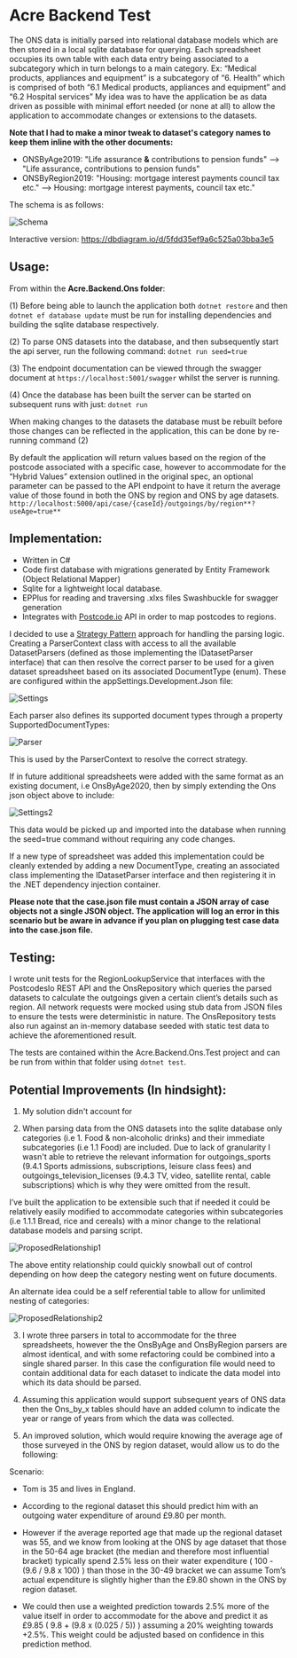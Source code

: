 # Acre Backend Test
The ONS data is initially parsed into relational database models which are then stored in a local sqlite database for querying. Each spreadsheet occupies its own table with each data entry being associated to a subcategory which in turn belongs to a main category.
Ex: “Medical products, appliances and equipment” is a subcategory of “6. Health” which is comprised of both “6.1 Medical products, appliances and equipment” and “6.2 Hospital services”
My idea was to have the application be as data driven as possible with minimal effort needed (or none at all) to allow the application to accommodate changes or extensions to the datasets.

**Note that I had to make a minor tweak to dataset's category names to keep them inline with the other documents:**
- ONSByAge2019: "Life assurance <b>&</b> contributions to pension funds" --> "Life assurance<b>,</b> contributions to pension funds"
- ONSByRegion2019: "Housing: mortgage interest payments council tax etc." --> Housing: mortgage interest payments<b>,</b> council tax etc."

The schema is as follows:

![Schema](https://i.imgur.com/cccoSqE.png)

Interactive version: https://dbdiagram.io/d/5fdd35ef9a6c525a03bba3e5 

## Usage:
From within the **Acre.Backend.Ons folder**:

(1) Before being able to launch the application both `dotnet restore` and then `dotnet ef database update` must be run for installing dependencies and building the sqlite database respectively.

(2) To parse ONS datasets into the database, and then subsequently start the api server, run the following command: `dotnet run seed=true`

(3) The endpoint documentation can be viewed through the swagger document at `https://localhost:5001/swagger` whilst the server is running.

(4) Once the database has been built the server can be started on subsequent runs with just: `dotnet run` 

When making changes to the datasets the database must be rebuilt before those changes can be reflected in the application, this can be done by re-running command (2)

By default the application will return values based on the region of the postcode associated with a specific case, however to accommodate for the “Hybrid Values” extension outlined in the original spec, an optional parameter can be passed to the API endpoint to have it return the average value of those found in both the ONS by region and ONS by age datasets.
`http://localhost:5000/api/case/{caseId}/outgoings/by/region**?useAge=true**`

## Implementation:

- Written in C#
- Code first database with migrations generated by Entity Framework (Object Relational Mapper)
- Sqlite for a lightweight local database.
- EPPlus for reading and traversing .xlxs files
Swashbuckle for swagger generation
- Integrates with [Postcode.io](https://postcodes.io/) API in order to map postcodes to regions.

I decided to use a [Strategy Pattern](https://refactoring.guru/design-patterns/strategy) approach for handling the parsing logic. Creating a ParserContext class with access to all the available DatasetParsers (defined as those implementing the IDatasetParser interface) that can then resolve the correct parser to be used for a given dataset spreadsheet based on its associated DocumentType (enum). These are configured within the appSettings.Development.Json file:

![Settings](https://i.imgur.com/RezONxm.png)

Each parser also defines its supported document types through a property SupportedDocumentTypes:

![Parser](https://i.imgur.com/U0VJhB2.png)

This is used by the ParserContext to resolve the correct strategy.

If in future additional spreadsheets were added with the same format as an existing document, i.e OnsByAge2020, then by simply extending the Ons json object above to include:

![Settings2](https://i.imgur.com/pNszNP0.png)

This data would be picked up and imported into the database when running the seed=true command without requiring any code changes.

If a new type of spreadsheet was added this implementation could be cleanly extended by adding a new DocumentType, creating an associated class implementing the IDatasetParser interface and then registering it in the .NET dependency injection container.

**Please note that the case.json file must contain a JSON array of case objects not a single JSON object. The application will log an error in this scenario but be aware in advance if you plan on plugging test case data into the case.json file.**

## Testing:
I wrote unit tests for the RegionLookupService that interfaces with the PostcodesIo REST API and the OnsRepository which queries the parsed datasets to calculate the outgoings given a certain client’s details such as region.
All network requests were mocked using stub data from JSON files to ensure the tests were deterministic in nature. The OnsRepository tests also run against an in-memory database seeded with static test data to achieve the aforementioned result.

The tests are contained within the Acre.Backend.Ons.Test project and can be run from within that folder using `dotnet test`.


## Potential Improvements (In hindsight):
1) My solution didn't account for 

2) When parsing data from the ONS datasets into the sqlite database only categories (i.e 1. Food & non-alcoholic drinks) and their immediate subcategories (i.e 1.1 Food) are included. Due to lack of granularity I wasn't able to retrieve the relevant information for outgoings_sports (9.4.1 Sports admissions, subscriptions, leisure class fees) and outgoings_television_licenses (9.4.3 TV, video, satellite rental, cable subscriptions) which is why they were omitted from the result.

I’ve built the application to be extensible such that if needed it could be relatively easily modified to accommodate categories within subcategories (i.e 1.1.1 Bread, rice and cereals) with a minor change to the relational database models and parsing script.

![ProposedRelationship1](https://i.imgur.com/n4gSEQM.png)

The above entity relationship could quickly snowball out of control depending on how deep the category nesting went on future documents.

An alternate idea could be a self referential table to allow for unlimited nesting of categories:

![ProposedRelationship2](https://i.imgur.com/CGAlVD5.png)

3) I wrote three parsers in total to accommodate for the three spreadsheets, however the the OnsByAge and OnsByRegion parsers are almost identical, and with some refactoring could be combined into a single shared parser. In this case the configuration file would need to contain additional data for each dataset to indicate the data model into which its data should be parsed.

4) Assuming this application would support subsequent years of ONS data then the Ons_by_x tables should have an added column to indicate the year or range of years from which the data was collected.

5) An improved solution, which would require knowing the average age of those surveyed in the ONS by region dataset, would allow us to do the following:

Scenario:

- Tom is 35 and lives in England.

- According to the regional dataset this should predict him with an outgoing water expenditure of around £9.80 per month.

- However if the average reported age that made up the regional dataset was 55, and we know from looking at the ONS by age dataset that those in the 50-64 age bracket (the median and therefore most influential bracket) typically spend 2.5% less on their water expenditure ( 100 - (9.6 / 9.8 x 100) ) than those in the 30-49 bracket we can assume Tom’s actual expenditure is slightly higher than the £9.80 shown in the ONS by region dataset.

- We could then use a weighted prediction towards 2.5% more of the value itself in order to accommodate for the above and predict it as £9.85 ( 9.8 + (9.8 x (0.025 / 5)) ) assuming a 20% weighting towards +2.5%. This weight could be adjusted based on confidence in this prediction method.

